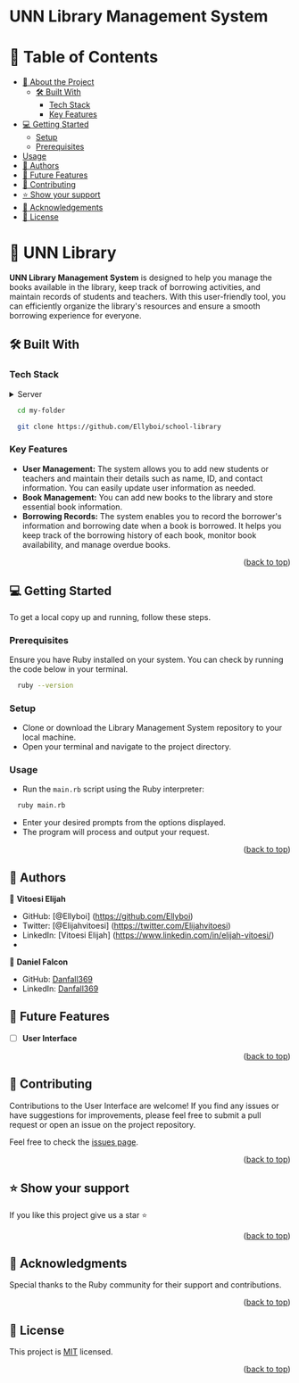 <a name="readme-top"></a>

# UNN Library Management System


<!-- TABLE OF CONTENTS -->

# 📗 Table of Contents

- [📖 About the Project](#about-project)
  - [🛠 Built With](#built-with)
    - [Tech Stack](#tech-stack)
    - [Key Features](#key-features)
  <!-- [🚀 Live Demo](#live-demo) -->
- [💻 Getting Started](#getting-started)
  - [Setup](#setup)
  - [Prerequisites](#prerequisites)
 - [Usage](#usage)
- [👥 Authors](#authors)
- [🔭 Future Features](#future-features)
- [🤝 Contributing](#contributing)
- [⭐️ Show your support](#support)
- [🙏 Acknowledgements](#acknowledgements)
- [📝 License](#license)

<!-- PROJECT DESCRIPTION -->

# 📖 UNN Library <a name="about-project"></a>

**UNN Library Management System** is designed to help you manage the books available in the library, keep track of borrowing activities, and maintain records of students and teachers. With this user-friendly tool, you can efficiently organize the library's resources and ensure a smooth borrowing experience for everyone.

## 🛠 Built With <a name="built-with"></a>

### Tech Stack <a name="tech-stack"></a>


<details>
  <summary>Server</summary>
  <ul>
    <li><a href="https://www.ruby-lang.org">Ruby</a></li>
  </ul>
</details>

```sh
  cd my-folder

  git clone https://github.com/Ellyboi/school-library

```

<!-- Features -->

### Key Features <a name="key-features"></a>

- **User Management:** The system allows you to add new students or teachers and maintain their details such as name, ID, and contact information. You can easily update user information as needed.
- **Book Management:** You can add new books to the library and store essential book information.
- **Borrowing Records:** The system enables you to record the borrower's information and borrowing date when a book is borrowed. It helps you keep track of the borrowing history of each book, monitor book availability, and manage overdue books.



<p align="right">(<a href="#readme-top">back to top</a>)</p>

<!-- GETTING STARTED -->

## 💻 Getting Started <a name="getting-started"></a>

To get a local copy up and running, follow these steps.

### Prerequisites

Ensure you have Ruby installed on your system. You can check by running the code below in your terminal.
```sh
  ruby --version
```
### Setup

- Clone or download the Library Management System repository to your local machine.
- Open your terminal and navigate to the project directory.

### Usage
- Run the `main.rb` script using the Ruby interpreter:

```sh
  ruby main.rb
```
- Enter your desired prompts from the options displayed.
- The program will process and output your request.

<p align="right">(<a href="#readme-top">back to top</a>)</p>

## 👥 Authors <a name="authors"></a>

👤 **Vitoesi Elijah**

- GitHub: [@Ellyboi] (https://github.com/Ellyboi)
- Twitter: [@Elijahvitoesi] (https://twitter.com/Elijahvitoesi)
- LinkedIn: [Vitoesi Elijah] (https://www.linkedin.com/in/elijah-vitoesi/)
- 

👤 **Daniel Falcon**
- GitHub: [Danfall369](https://github.com/Danfall369)
- LinkedIn: [Danfall369](https://www.linkedin.com/in/danfall/)

<!-- FUTURE FEATURES -->

## 🔭 Future Features <a name="future-features"></a>

- [ ] **User Interface**

<p align="right">(<a href="#readme-top">back to top</a>)</p>

<!-- CONTRIBUTING -->

## 🤝 Contributing <a name="contributing"></a>

Contributions to the User Interface are welcome! If you find any issues or have suggestions for improvements, please feel free to submit a pull request or open an issue on the project repository.

Feel free to check the [issues page](../../issues/).

<p align="right">(<a href="#readme-top">back to top</a>)</p>

<!-- SUPPORT -->

## ⭐️ Show your support <a name="support"></a>

If you like this project give us a star ⭐️

<p align="right">(<a href="#readme-top">back to top</a>)</p>

<!-- ACKNOWLEDGEMENTS -->

## 🙏 Acknowledgments <a name="acknowledgements"></a>

Special thanks to the Ruby community for their support and contributions.

<p align="right">(<a href="#readme-top">back to top</a>)</p>


<!-- LICENSE -->

## 📝 License <a name="license"></a>

This project is [MIT](./LICENSE) licensed.


<p align="right">(<a href="#readme-top">back to top</a>)</p>
